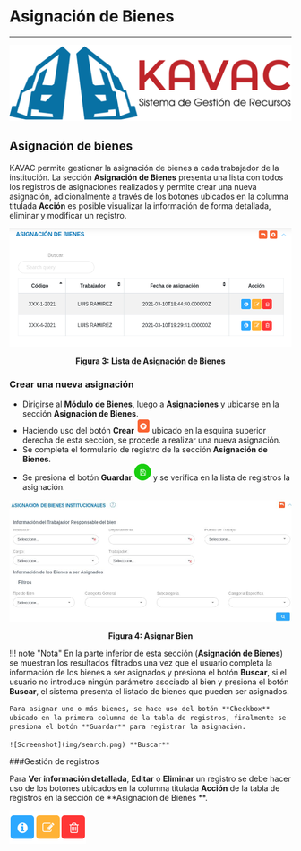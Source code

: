 # Asignación de Bienes  
**********************

![Screenshot](img/logokavac.png#imagen)

## Asignación de bienes 

KAVAC permite gestionar la asignación de bienes a cada trabajador de la institución. La sección **Asignación de Bienes** presenta una lista con todos los registros de asignaciones realizados y permite crear una nueva asignación, adicionalmente a través de los botones ubicados en la columna titulada **Acción** es posible visualizar la información de forma detallada, eliminar y modificar un registro.  

![Screenshot](img/figure_3.png)<div style="text-align: center;font-weight: bold">Figura 3: Lista de Asignación de Bienes</div>

### Crear una nueva asignación 

- Dirigirse al **Módulo de Bienes**, luego a **Asignaciones** y ubicarse en la sección **Asignación de Bienes**.
- Haciendo uso del botón **Crear** ![Screenshot](img/create.png) ubicado en la esquina superior derecha de esta sección, se procede a realizar una nueva asignación.
- Se completa el formulario de registro de la sección **Asignación de Bienes**.
- Se presiona el botón **Guardar** ![Screenshot](img/save.png) y se verifica en la lista de registros la asignación.   

![Screenshot](img/figure_4.jpg)<div style="text-align: center;font-weight: bold">Figura 4: Asignar Bien</div>

!!! note "Nota"
	En la parte inferior de esta sección (**Asignación de Bienes**) se muestran los resultados filtrados una vez que el usuario completa la información de los bienes a ser asignados y presiona el botón **Buscar**, si el usuario no introduce ningún parámetro asociado al bien y presiona el botón **Buscar**, el sistema presenta el listado de bienes que pueden ser asignados.    

	Para asignar uno o más bienes, se hace uso del botón **Checkbox** ubicado en la primera columna de la tabla de registros, finalmente se presiona el botón **Guardar** para registrar la asignación.
  
	![Screenshot](img/search.png) **Buscar** 

###Gestión de registros

Para **Ver información detallada**, **Editar** o **Eliminar** un registro se debe hacer uso de los botones ubicados en la columna titulada **Acción** de la tabla de registros en la sección de **Asignación de Bienes **.

![Screenshot](img/manage.png#imagen)

























   
